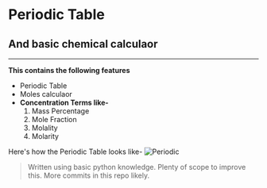 # Periodic Table
## And basic chemical calculaor
---
**This contains the following features**
+ Periodic Table
+ Moles calculaor
+ **Concentration Terms like-**
  1. Mass Percentage
  2. Mole Fraction
  3. Molality
  4. Molarity

Here's how the Periodic Table looks like-
![Periodic](https://github.com/aloner-pro/Chemistry-tools/blob/master/perio.png?raw=true)
>Written using basic python knowledge.
>Plenty of scope to improve this.
>More commits in this repo likely.
